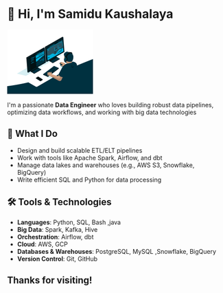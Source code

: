 #  👋 Hi, I'm Samidu Kaushalaya
<img src="https://raw.githubusercontent.com/samidukushalaya/samidukushalaya/main/assets/pictrue1.gif
" alt="Profile Image" width="200"/>


I'm a passionate **Data Engineer** who loves building robust data pipelines, optimizing data workflows, 
and working with big data technologies

## 🚀 What I Do

- Design and build scalable ETL/ELT pipelines
- Work with tools like Apache Spark, Airflow, and dbt
- Manage data lakes and warehouses (e.g., AWS S3, Snowflake, BigQuery)
- Write efficient SQL and Python for data processing

## 🛠️ Tools & Technologies

- **Languages**: Python, SQL, Bash ,java
- **Big Data**: Spark, Kafka, Hive
- **Orchestration**: Airflow, dbt
- **Cloud**: AWS, GCP
- **Databases & Warehouses**: PostgreSQL, MySQL ,Snowflake, BigQuery
- **Version Control**: Git, GitHub



## Thanks for visiting!
